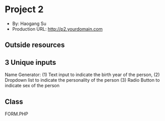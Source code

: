 # Project 2
+ By: Haogang Su
+ Production URL: <http://p2.yourdomain.com>

## Outside resources


## 3 Unique inputs
Name Generator: (1) Text input to indicate the birth year of the person, (2) Dropdown list to indicate the personality of the person (3) Radio Button to indicate sex of the person 

## Class
FORM.PHP


